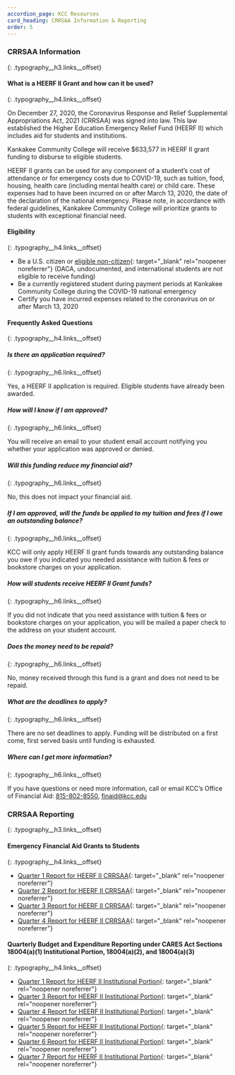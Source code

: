 ```yaml
---
accordion_page: KCC Resources
card_heading: CRRSAA Information & Reporting
order: 5
---
```

### CRRSAA Information
{: .typography__h3.links__offset}

#### What is a HEERF II Grant and how can it be used?
{: .typography__h4.links__offset}

On December 27, 2020, the Coronavirus Response and Relief Supplemental Appropriations Act, 2021 (CRRSAA) was signed into law. This law established the Higher Education Emergency Relief Fund (HEERF II) which includes aid for students and institutions.

Kankakee Community College will receive $633,577 in HEERF II grant funding to disburse to eligible students.

HEERF II grants can be used for any component of a student’s cost of attendance or for emergency costs due to COVID-19, such as tuition, food, housing, health care (including mental health care) or child care. These expenses had to have been incurred on or after March 13, 2020, the date of the declaration of the national emergency. Please note, in accordance with federal guidelines, Kankakee Community College will prioritize grants to students with exceptional financial need.

#### Eligibility
{: .typography__h4.links__offset}

* Be a U.S. citizen or [eligible non-citizen](https://studentaid.gov/help/eligible-noncitizen){: target="_blank" rel="noopener noreferrer"} (DACA, undocumented, and international students are not eligible to receive funding)
* Be a currently registered student during payment periods at Kankakee Community College during the COVID-19 national emergency
* Certify you have incurred expenses related to the coronavirus on or after March 13, 2020

#### Frequently Asked Questions
{: .typography__h4.links__offset}

##### Is there an application required?
{: .typography__h6.links__offset}

Yes, a HEERF II application is required. Eligible students have already been awarded.&nbsp;

##### How will I know if I am approved?
{: .typography__h6.links__offset}

You will receive an email to your student email account notifying you whether your application was approved or denied.

##### Will this funding reduce my financial aid?
{: .typography__h6.links__offset}

No, this does not impact your financial aid.

##### If I am approved, will the funds be applied to my tuition and fees if I owe an outstanding balance?
{: .typography__h6.links__offset}

KCC will only apply HEERF II grant funds towards any outstanding balance you owe if you indicated you needed assistance with tuition & fees or bookstore charges on your application.

##### How will students receive HEERF II Grant funds?
{: .typography__h6.links__offset}

If you did not indicate that you need assistance with tuition & fees or bookstore charges on your application, you will be mailed a paper check to the address on your student account.

##### Does the money need to be repaid?
{: .typography__h6.links__offset}

No, money received through this fund is a grant and does not need to be repaid.

##### What are the deadlines to apply?
{: .typography__h6.links__offset}

There are no set deadlines to apply. Funding will be distributed on a first come, first served basis until funding is exhausted.

##### Where can I get more information?
{: .typography__h6.links__offset}

If you have questions or need more information, call or email KCC’s Office of Financial Aid: [815-802-8550](tel:+18158028550), [finaid@kcc.edu](mailto:finaid@kcc.edu)

### CRRSAA Reporting
{: .typography__h3.links__offset}

#### Emergency Financial Aid Grants to Students
{: .typography__h4.links__offset}

* [Quarter 1 Report for HEERF II CRRSAA](../uploads/pdf/Quarter%201%20Report%20for%20HEERF%20II%20CRRSAA.pdf){: target="_blank" rel="noopener noreferrer"}
* [Quarter 2 Report for HEERF II CRRSAA](../uploads/pdf/Quarter%202%20Report%20for%20HEERF%20II%20CRRSAA.pdf){: target="_blank" rel="noopener noreferrer"}
* [Quarter 3 Report for HEERF II CRRSAA](../uploads/pdf/Quarter%203%20Report%20for%20HEERF%20II%20CRRSAA.pdf){: target="_blank" rel="noopener noreferrer"}
* [Quarter 4 Report for HEERF II CRRSAA](../uploads/pdf/Quarter%204%20Report%20for%20HEERF%20II%20CRRSAA.pdf){: target="_blank" rel="noopener noreferrer"}

#### Quarterly Budget and Expenditure Reporting under CARES Act Sections 18004(a)(1) Institutional Portion, 18004(a)(2), and 18004(a)(3)
{: .typography__h4.links__offset}

* [Quarter 1 Report for HEERF II Institutional Portion](../uploads/pdf/Quarter-1-Report-for-HEERF-II-Institutional-Portion.pdf){: target="_blank" rel="noopener noreferrer"}
* [Quarter 3 Report for HEERF II Institutional Portion](../uploads/pdf/HEERFII_Q3-2021_10-10-21.pdf){: target="_blank" rel="noopener noreferrer"}
* [Quarter 4 Report for HEERF II Institutional Portion](../uploads/pdf/HEERFII_Q4-2021_01-05-22.pdf){: target="_blank" rel="noopener noreferrer"}
* [Quarter 5 Report for HEERF II Institutional Portion](../uploads/pdf/HEERFII_Q52022_040622.pdf){: target="_blank" rel="noopener noreferrer"}
* [Quarter 6 Report for HEERF II Institutional Portion](../uploads/pdf/HEERFII_Q6-2022_07-01-22.pdf){: target="_blank" rel="noopener noreferrer"}
* [Quarter 7 Report for HEERF II Institutional Portion](https://coronavirus.kcc.edu/uploads/pdf/HEERFII_Q7-2022_10-05-22.pdf){: target="_blank" rel="noopener noreferrer"}